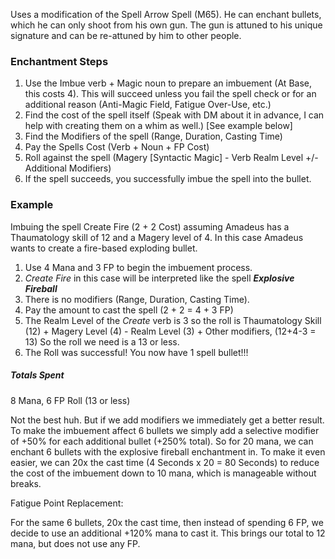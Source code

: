 
Uses a modification of the Spell Arrow Spell (M65).
He can enchant bullets, which he can only shoot from his own gun. The gun is attuned to his unique signature and can be re-attuned by him to other people. 

### Enchantment Steps

1. Use the Imbue verb + Magic noun to prepare an imbuement (At Base, this costs 4). This will succeed unless you fail the spell check or for an additional reason (Anti-Magic Field, Fatigue Over-Use, etc.)
2. Find the cost of the spell itself (Speak with DM about it in advance, I can help with creating them on a whim as well.) \[See example below]
3. Find the Modifiers of the spell (Range, Duration, Casting Time)
4. Pay the Spells Cost (Verb + Noun + FP Cost)
5. Roll against the spell (Magery \[Syntactic Magic]  - Verb Realm Level +/- Additional Modifiers)
6. If the spell succeeds, you successfully imbue the spell into the bullet. 

### Example
Imbuing the spell Create Fire (2 + 2 Cost) assuming Amadeus has a Thaumatology skill of 12 and a Magery level of 4.
In this case Amadeus wants to create a fire-based exploding bullet.

1. Use 4 Mana and 3 FP to begin the imbuement process.
2. *Create Fire* in this case will be interpreted like the spell ***Explosive Fireball***
3. There is no modifiers (Range, Duration, Casting Time).
4. Pay the amount to cast the spell (2 + 2 = 4 + 3 FP)
5. The Realm Level of the *Create* verb is 3 so the roll is Thaumatology Skill (12) + Magery Level (4) - Realm Level (3) + Other modifiers, (12+4-3 = 13) So the roll we need is a 13 or less.
6. The Roll was successful! You now have 1 spell bullet!!!

##### Totals Spent

8 Mana, 6 FP
Roll (13 or less)

Not the best huh. But if we add modifiers we immediately get a better result. To make the imbuement affect 6 bullets we simply add a selective modifier of +50% for each additional bullet (+250% total). So for 20 mana, we can enchant 6 bullets with the explosive fireball enchantment in.  To make it even easier, we can 20x the cast time (4 Seconds x 20 = 80 Seconds) to reduce the cost of the imbuement down to 10 mana, which is manageable without breaks.

Fatigue Point Replacement:

For the same 6 bullets, 20x the cast time, then instead of spending 6 FP, we decide to use an additional +120% mana to cast it. This brings our total to 12 mana, but does not use any FP.